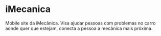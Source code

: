 # iMecanica
Mobile site da iMecânica.
Visa ajudar pessoas com problemas no carro aonde quer que estejam, conecta a pessoa a mecânica mais próxima.
